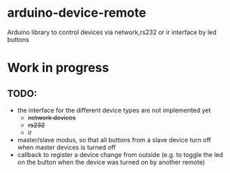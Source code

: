 # arduino-device-remote
 Arduino library to control devices via network,rs232 or ir interface by led buttons


# Work in progress

## TODO: 
- the interface for the different device types are not implemented yet
  - ~~network devices~~
  - ~~rs232~~
  - ir
- master/slave modus, so that all buttons from a slave device turn off when master devices is turned off 
- callback to register a device change from outside (e.g. to toggle the led on the button when the device was turned on by another remote)



